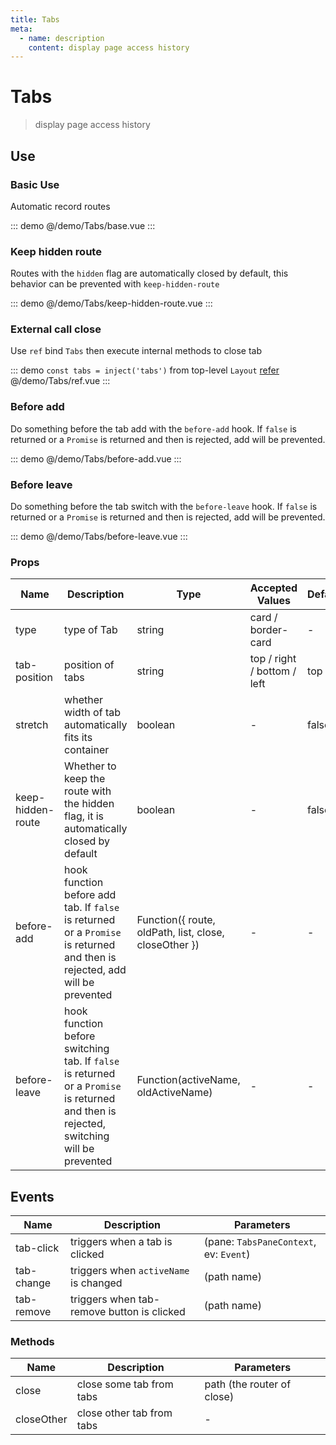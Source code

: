 ```yaml
---
title: Tabs
meta:
  - name: description
    content: display page access history
---
```


# Tabs

> display page access history

## Use

### Basic Use

Automatic record routes

::: demo
@/demo/Tabs/base.vue
:::

### Keep hidden route

Routes with the `hidden` flag are automatically closed by default, this behavior can be prevented with `keep-hidden-route`

::: demo
@/demo/Tabs/keep-hidden-route.vue
:::

### External call close

Use `ref` bind `Tabs` then execute internal methods to close tab

::: demo `const tabs = inject('tabs')` from top-level `Layout` [refer](https://github.com/tolking/element-pro-components/blob/master/docs/src/layout/Layout.vue)
@/demo/Tabs/ref.vue
:::

### Before add

Do something before the tab add with the `before-add` hook. If `false` is returned or a `Promise` is returned and then is rejected, add will be prevented.

::: demo
@/demo/Tabs/before-add.vue
:::

### Before leave

Do something before the tab switch with the `before-leave` hook. If `false` is returned or a `Promise` is returned and then is rejected, add will be prevented.

::: demo
@/demo/Tabs/before-leave.vue
:::

### Props

| Name              | Description                                                                                                                             | Type                                                  | Accepted Values             | Default |
| ----------------- | --------------------------------------------------------------------------------------------------------------------------------------- | ----------------------------------------------------- | --------------------------- | ------- |
| type              | type of Tab                                                                                                                             | string                                                | card / border-card          | -       |
| tab-position      | position of tabs                                                                                                                        | string                                                | top / right / bottom / left | top     |
| stretch           | whether width of tab automatically fits its container                                                                                   | boolean                                               | -                           | false   |
| keep-hidden-route | Whether to keep the route with the hidden flag, it is automatically closed by default                                                   | boolean                                               | -                           | false   |
| before-add        | hook function before add tab. If `false` is returned or a `Promise` is returned and then is rejected, add will be prevented             | Function({ route, oldPath, list, close, closeOther }) | -                           | -       |
| before-leave      | hook function before switching tab. If `false` is returned or a `Promise` is returned and then is rejected, switching will be prevented | Function(activeName, oldActiveName)                   | -                           | -       |

## Events

| Name       | Description                                | Parameters                             |
| ---------- | ------------------------------------------ | -------------------------------------- |
| tab-click  | triggers when a tab is clicked             | (pane: `TabsPaneContext`, ev: `Event`) |
| tab-change | triggers when `activeName` is changed      | (path name)                            |
| tab-remove | triggers when tab-remove button is clicked | (path name)                            |

### Methods

| Name       | Description               | Parameters                 |
| ---------- | ------------------------- | -------------------------- |
| close      | close some tab from tabs  | path (the router of close) |
| closeOther | close other tab from tabs | -                          |
